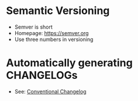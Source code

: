 # Semantic Versioning

- Semver is short
- Homepage: https://semver.org
- Use three numbers in versioning

# Automatically generating CHANGELOGs

- See: [Conventional Changelog](https://github.com/conventional-changelog/conventional-changelog)

